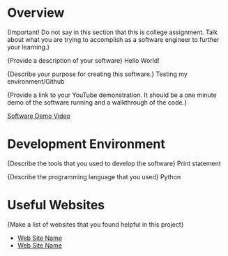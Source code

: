 # Overview

{Important!  Do not say in this section that this is college assignment.  Talk about what you are trying to accomplish as a software engineer to further your learning.}

{Provide a description of your software}
Hello World!

{Describe your purpose for creating this software.}
Testing my environment/Github

{Provide a link to your YouTube demonstration.  It should be a one minute demo of the software running and a walkthrough of the code.}

[Software Demo Video](https://youtu.be/WTX_lPXV2G8)

# Development Environment

{Describe the tools that you used to develop the software}
Print statement

{Describe the programming language that you used}
Python

# Useful Websites

{Make a list of websites that you found helpful in this project}
* [Web Site Name](http://url.link.goes.here)
* [Web Site Name](http://url.link.goes.here)